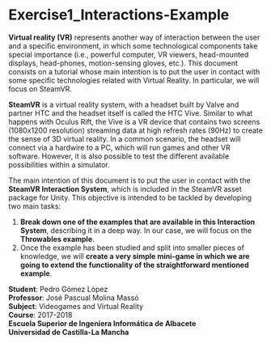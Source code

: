 # Exercise1_Interactions-Example

<strong>Virtual reality (VR)</strong> represents another way of interaction between the user and a specific environment, in which some technological components take special importance (i.e., powerful computer, VR viewers, head-mounted displays, head-phones, motion-sensing gloves, etc.). This document consists on a tutorial whose main intention is to put the user in contact with some specific technologies related with Virtual Reality. In particular, we will focus on SteamVR.

<strong>SteamVR</strong> is a virtual reality system, with a headset built by Valve and partner HTC and the headset itself is called the HTC Vive. Similar to what happens with Oculus Rift, the Vive is a VR device that contains two screens (1080x1200 resolution) streaming data at high refresh rates (90Hz) to create the sense of 3D virtual reality. In a common scenario, the headset will connect via a hardwire to a PC, which will run games and other VR software. However, it is also possible to test the different available possibilities within a simulator.

The main intention of this document is to put the user in contact with the <strong>SteamVR Interaction System</strong>, which is included in the SteamVR asset package for Unity. This objective is intended to be tackled by developing two main tasks:

  1. <strong>Break down one of the examples that are available in this Interaction System</strong>, describing it in a deep way. In our case, we will focus on the <strong>Throwables example</strong>.
  2. Once the example has been studied and split into smaller pieces of knowledge, we will <strong>create a very simple mini-game in which we are going to extend the functionality of the straightforward mentioned example</strong>. 

<strong>Student</strong>: Pedro Gómez López<br>
<strong>Professor</strong>: José Pascual Molina Massó<br>
<strong>Subject</strong>: Videogames and Virtual Reality<br>
<strong>Course</strong>: 2017-2018<br>
<strong>Escuela Superior de Ingeniera Informática de Albacete<br></strong>
<strong>Universidad de Castilla-La Mancha<br></strong>
